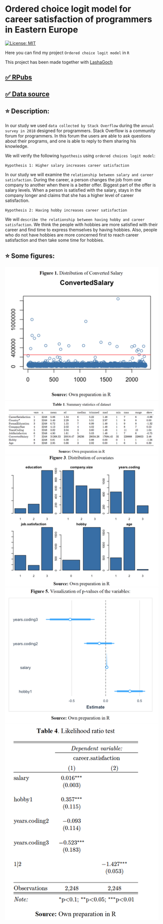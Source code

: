 # Ordered choice logit model for career satisfaction of programmers in Eastern Europe

[![License: MIT](https://img.shields.io/badge/License-MIT-yellow.svg)](https://opensource.org/licenses/MIT)

Here you can find my project `Ordered choice logit model` in `R`

This project has been made together with [LashaGoch](https://github.com/LashaGoch)

## [:white_check_mark: RPubs](https://rpubs.com/Lajobu/o_choice_logit)
## [:white_check_mark: Data source](https://www.kaggle.com/stackoverflow/stack-overflow-2018-developer-survey)

## :star: Description:

In our study we used `data collected by Stack Overflow` during the `annual survey in 2018` designed for programmers. Stack Overflow is a community forum for programmers. In this forum the users are able to ask questions about their programs, and one is able to reply to them sharing his knowledge.

We will verify the following `hypothesis` using `ordered choices logit model`:

`Hypothesis 1: Higher salary increases career satisfaction`

In our study we will examine the `relationship between salary and career satisfaction`. During the career, a person changes the job from one company to another when there is a better offer. Biggest part of the offer is salary levels. When a person is satisfied with the salary, stays in the company longer and claims that she has a higher level of career satisfaction.

`Hypothesis 2: Having hobby increases career satisfaction`

We will `describe the relationship between having hobby and career satisfaction`. We think the people with hobbies are more satisfied with their career and find time to express themselves by having hobbies. Also, people who do not have hobbies are more concerned first to reach career satisfaction and then take some time for hobbies.

## :star: Some figures:

![alt text](https://github.com/lajobu/Ordered_choice_logit_model/blob/master/Images/Screenshot%202020-09-18%20at%2010.59.03.png)
![alt text](https://github.com/lajobu/Ordered_choice_logit_model/blob/master/Images/Screenshot%202020-09-18%20at%2010.59.41.png)
![alt text](https://github.com/lajobu/Ordered_choice_logit_model/blob/master/Images/Screenshot%202020-09-18%20at%2010.59.58.png)
![alt text](https://github.com/lajobu/Ordered_choice_logit_model/blob/master/Images/Screenshot%202020-09-18%20at%2011.00.19.png)
![alt text](https://github.com/lajobu/Ordered_choice_logit_model/blob/master/Images/Screenshot%202020-09-18%20at%2011.00.29.png)
